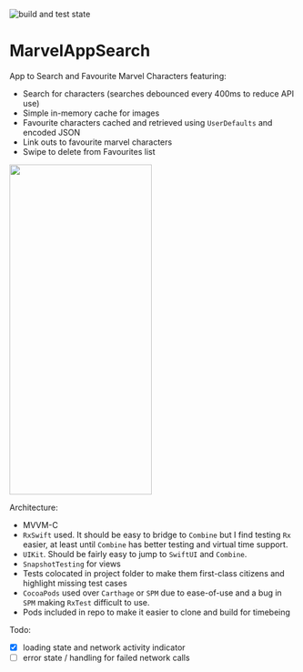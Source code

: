 ![build and test state](https://github.com/mgopsill/marvelappsearch/actions/workflows/xcode-build-test.yml/badge.svg) 

# MarvelAppSearch

App to Search and Favourite Marvel Characters featuring: 
- Search for characters (searches debounced every 400ms to reduce API use)
- Simple in-memory cache for images
- Favourite characters cached and retrieved using `UserDefaults` and encoded JSON
- Link outs to favourite marvel characters
- Swipe to delete from Favourites list

<img src="example.gif" width="250" height="580" />

Architecture: 
- MVVM-C
- `RxSwift` used. It should be easy to bridge to `Combine` but I find testing `Rx` easier, at least until `Combine` has better testing and virtual time support.
- `UIKit`. Should be fairly easy to jump to `SwiftUI` and `Combine`.
- `SnapshotTesting` for views
- Tests colocated in project folder to make them first-class citizens and highlight missing test cases
- `CocoaPods` used over `Carthage` or `SPM` due to ease-of-use and a bug in `SPM` making `RxTest` difficult to use.
- Pods included in repo to make it easier to clone and build for timebeing



Todo:
- [x] loading state and network activity indicator
- [ ] error state / handling for failed network calls 

